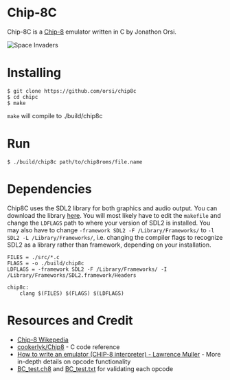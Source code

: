 # Chip-8C
Chip-8C is a [Chip-8](https://en.wikipedia.org/wiki/CHIP-8) emulator written in C by Jonathon Orsi.

![Space Invaders](https://raw.githubusercontent.com/orsi/chip8c/master/chip8c-cover.png)

# Installing
```
$ git clone https://github.com/orsi/chip8c
$ cd chipc
$ make
```

`make` will compile to ./build/chip8c

# Run
```
$ ./build/chip8c path/to/chip8roms/file.name
```

# Dependencies
Chip8C uses the SDL2 library for both graphics and audio output. You can download the library [here](https://www.libsdl.org/download-2.0.php). You will most likely have to edit the `makefile` and change the `LDFLAGS` path to where your version of SDL2 is installed. You may also have to change `-framework SDL2 -F /Library/Frameworks/` to `-l SDL2 -L /Library/Frameworks/`, i.e. changing the compiler flags to recognize SDL2 as a library rather than framework, depending on your installation.
```
FILES = ./src/*.c
FLAGS = -o ./build/chip8c
LDFLAGS = -framework SDL2 -F /Library/Frameworks/ -I /Library/Frameworks/SDL2.framework/Headers

chip8c:
	clang $(FILES) $(FLAGS) $(LDFLAGS)
```

# Resources and Credit
- [Chip-8 Wikepedia](https://en.wikipedia.org/wiki/CHIP-8)  
- [cookerlyk/Chip8](https://github.com/cookerlyk/Chip8) - C code reference  
- [How to write an emulator (CHIP-8 interpreter) - Lawrence Muller](http://www.multigesture.net/articles/how-to-write-an-emulator-chip-8-interpreter/) - More in-depth details on opcode functionality  
- [BC_test.ch8](https://slack-files.com/T3CH37TNX-F3RF5KT43-0fb93dbd1f) and [BC_test.txt](https://slack-files.com/T3CH37TNX-F3RKEUKL4-b05ab4930d) for validating each opcode